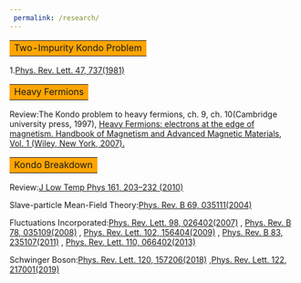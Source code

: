 ```yaml
---
 permalink: /research/
---
```


<table><tr><td bgcolor=orange> Two-Impurity Kondo Problem </td></tr></table>

1.[Phys. Rev. Lett. 47, 737(1981)](https://doi.org/10.1103/PhysRevLett.47.737)


<table><tr><td bgcolor=orange>Heavy Fermions</td></tr></table>

Review:The Kondo problem to heavy fermions, ch. 9, ch. 10(Cambridge university press, 1997), [Heavy Fermions: electrons at the edge of
magnetism. Handbook of Magnetism and Advanced Magnetic Materials, Vol. 1 (Wiley, New York, 2007).](https://www.physics.rutgers.edu/~coleman/682A/electrons_on_the_brink.pdf)


<table><tr><td bgcolor=orange>Kondo Breakdown </td></tr></table>

Review:[J Low Temp Phys 161, 203–232 (2010)](https://doi.org/10.1007/s10909-010-0206-3)

Slave-particle Mean-Field Theory:[Phys. Rev. B 69, 035111(2004)](https://doi.org/10.1103/PhysRevB.69.035111)

Fluctuations Incorporated:[Phys. Rev. Lett. 98, 026402(2007)](https://doi.org/10.1103/PhysRevLett.98.026402)
, [Phys. Rev. B 78, 035109(2008)](https://doi.org/10.1103/PhysRevB.78.035109)
, [Phys. Rev. Lett. 102, 156404(2009)](https://doi.org/10.1103/PhysRevLett.102.156404)
, [Phys. Rev. B 83, 235107(2011)](https://doi.org/10.1103/PhysRevB.83.235107)
, [Phys. Rev. Lett. 110, 066402(2013)](https://doi.org/10.1103/PhysRevLett.110.066402)

Schwinger Boson:[Phys. Rev. Lett. 120, 157206(2018)](https://doi.org/10.1103/PhysRevLett.120.157206)
,[Phys. Rev. Lett. 122, 217001(2019)](https://doi.org/10.1103/PhysRevLett.122.217001)


